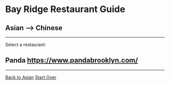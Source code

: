 # Bay Ridge Restaurant Guide
## Asian --> Chinese
---
Select a restaurant:
## Panda https://www.pandabrooklyn.com/
---
[Back to Asian](asian.md)
[Start Over](../home.md)